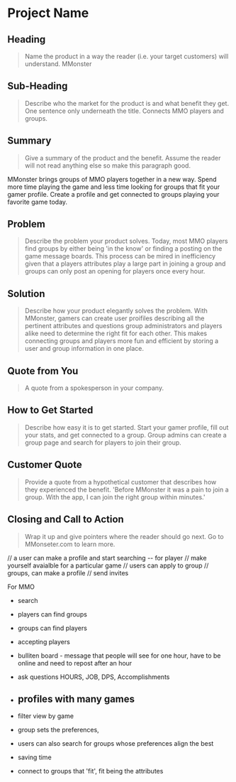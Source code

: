 # Project Name #

<!--
> This material was originally posted [here](http://www.quora.com/What-is-Amazons-approach-to-product-development-and-product-management). It is reproduced here for posterities sake.

There is an approach called "working backwards" that is widely used at Amazon. They work backwards from the customer, rather than starting with an idea for a product and trying to bolt customers onto it. While working backwards can be applied to any specific product decision, using this approach is especially important when developing new products or features.

For new initiatives a product manager typically starts by writing an internal press release announcing the finished product. The target audience for the press release is the new/updated product's customers, which can be retail customers or internal users of a tool or technology. Internal press releases are centered around the customer problem, how current solutions (internal or external) fail, and how the new product will blow away existing solutions.

If the benefits listed don't sound very interesting or exciting to customers, then perhaps they're not (and shouldn't be built). Instead, the product manager should keep iterating on the press release until they've come up with benefits that actually sound like benefits. Iterating on a press release is a lot less expensive than iterating on the product itself (and quicker!).

If the press release is more than a page and a half, it is probably too long. Keep it simple. 3-4 sentences for most paragraphs. Cut out the fat. Don't make it into a spec. You can accompany the press release with a FAQ that answers all of the other business or execution questions so the press release can stay focused on what the customer gets. My rule of thumb is that if the press release is hard to write, then the product is probably going to suck. Keep working at it until the outline for each paragraph flows.

Oh, and I also like to write press-releases in what I call "Oprah-speak" for mainstream consumer products. Imagine you're sitting on Oprah's couch and have just explained the product to her, and then you listen as she explains it to her audience. That's "Oprah-speak", not "Geek-speak".

Once the project moves into development, the press release can be used as a touchstone; a guiding light. The product team can ask themselves, "Are we building what is in the press release?" If they find they're spending time building things that aren't in the press release (overbuilding), they need to ask themselves why. This keeps product development focused on achieving the customer benefits and not building extraneous stuff that takes longer to build, takes resources to maintain, and doesn't provide real customer benefit (at least not enough to warrant inclusion in the press release).
 -->

## Heading ##
  > Name the product in a way the reader (i.e. your target customers) will understand.
  MMonster

## Sub-Heading ##
  > Describe who the market for the product is and what benefit they get. One sentence only underneath the title.
  Connects MMO players and groups.


## Summary ##
  > Give a summary of the product and the benefit. Assume the reader will not read anything else so make this paragraph good.

  MMonster brings groups of MMO players together in a new way. Spend more time playing the game and less time looking for groups that fit your gamer profile. Create a profile and get connected to groups playing your favorite game today.


## Problem ##
  > Describe the problem your product solves.
  Today, most MMO players find groups by either being 'in the know' or finding a posting on the game message boards. This process can be mired in inefficiency given that a players attributes play a large part in joining a group and groups can only post an opening for players once every hour.

## Solution ##
  > Describe how your product elegantly solves the problem.
  With MMonster, gamers can create user proifiles describing all the pertinent attributes and questions group administrators and players alike need to determine the right fit for each other. This makes connecting groups and players more fun and efficient by storing a user and group information in one place.


## Quote from You ##
  > A quote from a spokesperson in your company.


## How to Get Started ##
  > Describe how easy it is to get started.
  Start your gamer profile, fill out your stats, and get connected to a group. Group admins can create a group page and search for players to join their group.


## Customer Quote ##
  > Provide a quote from a hypothetical customer that describes how they experienced the benefit.
  'Before MMonster it was a pain to join a group. With the app, I can join the right group within minutes.'

## Closing and Call to Action ##
  > Wrap it up and give pointers where the reader should go next.
  Go to MMonseter.com to learn more.

  // a user can make a profile and start searching -- for player
  // make yourself avaialble for a particular game
      // users can apply to group
  // groups, can make a profile
      // send invites

  For MMO
  - search
  - players can find groups
  - groups can find players
  - accepting players
  - bulliten board - message that people will see for one hour, have to be online and need to repost after an hour
  - ask questions HOURS, JOB, DPS, Accomplishments
  - profiles with many games
    -
  - filter view by game

  - group sets the preferences,
  - users can also search for groups whose preferences align the best
  - saving time
  - connect to groups that 'fit', fit being the attributes

